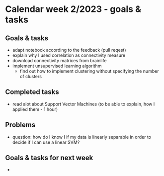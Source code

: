 # Calendar week 2/2023 - goals & tasks

## Goals & tasks
- adapt notebook according to the feedback (pull reqest)
- explain why I used correlation as connectivity measure
- download connectivity matrices from brainlife 
- implement unsupervised learning algorithm 
    - find out how to implement clustering without specifying the number of clusters

## Completed tasks
- read alot about Support Vector Machines (to be able to explain, how I applied them - 1 hour)

## Problems
- question: how do I know I if my data is linearly separable in order to decide if I can use a linear SVM?

## Goals & tasks for next week
- 